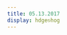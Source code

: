 ```yaml
---
title: 05.13.2017
display: hdge⎋hog
---
```


<div id="container"></div>
<div id="info">
    <div id="notSupported" style="display:none">Sorry your graphics card + browser does not support hardware instancing</div>
</div>

<script src="../js/three85.js"></script>
<script src="../js/utils/dat.gui.min.js"></script>
<script src="../js/utils/Detector.js"></script>
<script src="../js/utils/stats.min.js"></script> <!-- TODO move this in future -->
<script src="../js/loaders/PLYLoader.js"></script>
<script src="../js/effects/StereoEffect.js"></script>

<script id="vertexShader" type="x-shader/x-vertex">
    precision highp float;

    uniform float sineTime;
    uniform float range;

    uniform mat4 modelViewMatrix;
    uniform mat4 projectionMatrix;

    attribute vec3 position;
    attribute vec3 offset;
    attribute vec4 color;
    attribute vec4 orientationStart;
    attribute vec4 orientationEnd;

    varying vec3 vPosition;
    varying vec4 vColor;

    void main(){
        vPosition = offset + range * position;
        vec4 orientation = mix(vec4(offset,1), normalize(orientationStart),range);
        vec3 vcV = cross(orientation.xyz, vPosition);
        vPosition = vcV * (2.0 * orientation.w) + (cross(orientation.xyz, vcV) * 2.0 + vPosition);

        vColor = color;

        gl_Position = projectionMatrix * modelViewMatrix * vec4( vPosition, 1.0 );

    }

</script>

<script id="fragmentShader" type="x-shader/x-fragment">

    precision highp float;

    uniform float time;

    varying vec3 vPosition;
    varying vec4 vColor;

    void main() {

        vec4 color = vec4( vColor );
        //color.r += sin( vPosition.x * 10.0 + time ) * 0.5;

        gl_FragColor = color;
    }
</script>
<script src="../js/scenes/day4.js"></script>
